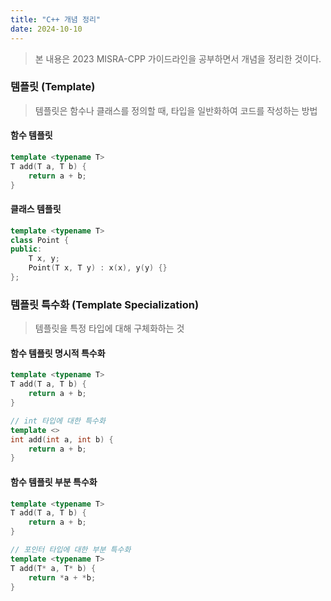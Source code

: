 ```yaml
---
title: "C++ 개념 정리"
date: 2024-10-10
---
```


> 본 내용은 2023 MISRA-CPP 가이드라인을 공부하면서 개념을 정리한 것이다. 

### 템플릿 (Template)

> 템플릿은 함수나 클래스를 정의할 때, 타입을 일반화하여 코드를 작성하는 방법

#### 함수 템플릿
```cpp
template <typename T>
T add(T a, T b) {
    return a + b;
}
```

#### 클래스 템플릿
```cpp
template <typename T>
class Point {
public:
    T x, y;
    Point(T x, T y) : x(x), y(y) {}
};
```

### 템플릿 특수화 (Template Specialization)

> 템플릿을 특정 타입에 대해 구체화하는 것

#### 함수 템플릿 명시적 특수화
```cpp
template <typename T>
T add(T a, T b) {
    return a + b;
}

// int 타입에 대한 특수화
template <>
int add(int a, int b) {
    return a + b;
}
```

#### 함수 템플릿 부분 특수화
```cpp
template <typename T>
T add(T a, T b) {
    return a + b;
}

// 포인터 타입에 대한 부분 특수화
template <typename T>
T add(T* a, T* b) {
    return *a + *b;
}
```


